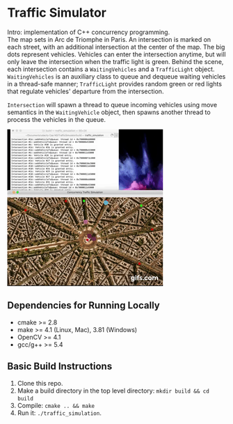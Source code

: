 # Traffic Simulator
Intro: implementation of C++ concurrency programming.  
The map sets in Arc de Triomphe in Paris. An intersection is marked on each street, with an additional intersection at the center of the map. The big dots represent vehicles. Vehicles can enter the intersection anytime, but will only leave the intersection when the traffic light is green. Behind the scene, each intersection contains a `WaitingVehicles` and a `TrafficLight` object.  `WaitingVehicles` is an auxiliary class to queue and dequeue waiting vehicles in a thread-safe manner; `TrafficLight` provides random green or red lights that regulate vehicles' departure from the intersection.   

`Intersection` will spawn a thread to queue incoming vehicles using move semantics in the `WaitingVehicle` object, then spawns another thread to process the vehicles in the queue.   

<img src="Traffic.gif"/>

## Dependencies for Running Locally
* cmake >= 2.8
* make >= 4.1 (Linux, Mac), 3.81 (Windows)
* OpenCV >= 4.1
* gcc/g++ >= 5.4

## Basic Build Instructions

1. Clone this repo.
2. Make a build directory in the top level directory: `mkdir build && cd build`
3. Compile: `cmake .. && make`
4. Run it: `./traffic_simulation`.
